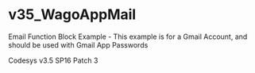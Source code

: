 # v35_WagoAppMail
Email Function Block Example - This example is for a Gmail Account, and should be used with Gmail App Passwords

Codesys v3.5 SP16 Patch 3
